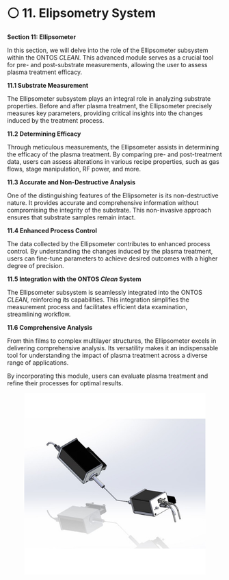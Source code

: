 # ⚪ 11. Elipsometry System

**Section 11: Ellipsometer**

In this section, we will delve into the role of the Ellipsometer subsystem within the ONTOS _CLEAN_. This advanced module serves as a crucial tool for pre- and post-substrate measurements, allowing the user to assess plasma treatment efficacy.

**11.1 Substrate Measurement**

The Ellipsometer subsystem plays an integral role in analyzing substrate properties. Before and after plasma treatment, the Ellipsometer precisely measures key parameters, providing critical insights into the changes induced by the treatment process.

**11.2 Determining Efficacy**

Through meticulous measurements, the Ellipsometer assists in determining the efficacy of the plasma treatment. By comparing pre- and post-treatment data, users can assess alterations in various recipe properties, such as gas flows, stage manipulation, RF power, and more.

**11.3 Accurate and Non-Destructive Analysis**

One of the distinguishing features of the Ellipsometer is its non-destructive nature. It provides accurate and comprehensive information without compromising the integrity of the substrate. This non-invasive approach ensures that substrate samples remain intact.

**11.4 Enhanced Process Control**

The data collected by the Ellipsometer contributes to enhanced process control. By understanding the changes induced by the plasma treatment, users can fine-tune parameters to achieve desired outcomes with a higher degree of precision.

**11.5 Integration with the ONTOS **_**Clean**_** System**

The Ellipsometer subsystem is seamlessly integrated into the ONTOS _CLEAN_, reinforcing its capabilities. This integration simplifies the measurement process and facilitates efficient data examination, streamlining workflow.

**11.6 Comprehensive Analysis**

From thin films to complex multilayer structures, the Ellipsometer excels in delivering comprehensive analysis. Its versatility makes it an indispensable tool for understanding the impact of plasma treatment across a diverse range of applications.

By incorporating this module, users can evaluate plasma treatment and refine their processes for optimal results.

<figure><img src="../../.gitbook/assets/elipseometeralone.jpg" alt=""><figcaption></figcaption></figure>
